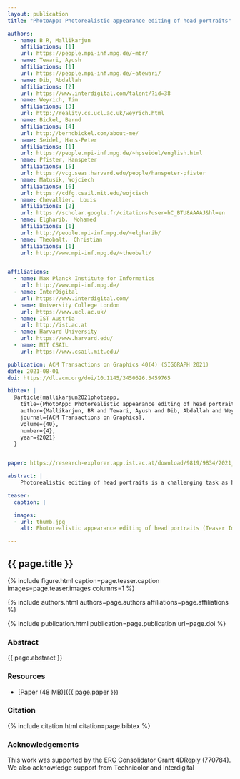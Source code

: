```yaml
---
layout: publication
title: "PhotoApp: Photorealistic appearance editing of head portraits"

authors:
  - name: B R, Mallikarjun
    affiliations: [1]
    url: https://people.mpi-inf.mpg.de/~mbr/
  - name: Tewari, Ayush
    affiliations: [1]
    url: https://people.mpi-inf.mpg.de/~atewari/
  - name: Dib, Abdallah
    affiliations: [2]
    url: https://www.interdigital.com/talent/?id=38
  - name: Weyrich, Tim
    affiliations: [3]
    url: http://reality.cs.ucl.ac.uk/weyrich.html
  - name: Bickel, Bernd
    affiliations: [4]
    url: http://berndbickel.com/about-me/
  - name: Seidel, Hans-Peter
    affiliations: [1]
    url: https://people.mpi-inf.mpg.de/~hpseidel/english.html
  - name: Pfister, Hanspeter
    affiliations: [5]
    url: https://vcg.seas.harvard.edu/people/hanspeter-pfister
  - name: Matusik, Wojciech
    affiliations: [6]
    url: https://cdfg.csail.mit.edu/wojciech
  - name: Chevallier， Louis
    affiliations: [2]
    url: https://scholar.google.fr/citations?user=hC_BTU8AAAAJ&hl=en
  - name: Elgharib， Mohamed
    affiliations: [1]
    url: http://people.mpi-inf.mpg.de/~elgharib/
  - name: Theobalt， Christian
    affiliations: [1]
    url: http://www.mpi-inf.mpg.de/~theobalt/


affiliations:
  - name: Max Planck Institute for Informatics
    url: http://www.mpi-inf.mpg.de/
  - name: InterDigital
    url: https://www.interdigital.com/
  - name: University College London
    url: https://www.ucl.ac.uk/
  - name: IST Austria
    url: http://ist.ac.at
  - name: Harvard University
    url: https://www.harvard.edu/
  - name: MIT CSAIL 
    url: https://www.csail.mit.edu/	

publication: ACM Transactions on Graphics 40(4) (SIGGRAPH 2021)
date: 2021-08-01
doi: https://dl.acm.org/doi/10.1145/3450626.3459765

bibtex: |
  @article{mallikarjun2021photoapp,
    title={PhotoApp: Photorealistic appearance editing of head portraits},
    author={Mallikarjun, BR and Tewari, Ayush and Dib, Abdallah and Weyrich, Tim and Bickel, Bernd and Seidel, Hans Peter and Pfister, Hanspeter and Matusik, Wojciech and Chevallier, Louis and Elgharib, Mohamed A and others},
    journal={ACM Transactions on Graphics},
    volume={40},
    number={4},
    year={2021}
  }


paper: https://research-explorer.app.ist.ac.at/download/9819/9834/2021_ACMTransactionsOnGraphics_Mallikarjun.pdf

abstract: |
    Photorealistic editing of head portraits is a challenging task as humans are very sensitive to inconsistencies in faces. We present an approach for high-quality intuitive editing of the camera viewpoint and scene illumination (parameterised with an environment map) in a portrait image. This requires our method to capture and control the full reflectance field of the person in the image. Most editing approaches rely on supervised learning using training data captured with setups such as light and camera stages. Such datasets are expensive to acquire, not readily available and do not capture all the rich variations of in-the-wild portrait images. In addition, most supervised approaches only focus on relighting, and do not allow camera viewpoint editing. Thus, they only capture and control a subset of the reflectance field. Recently, portrait editing has been demonstrated by operating in the generative model space of StyleGAN. While such approaches do not require direct supervision, there is a significant loss of quality when compared to the supervised approaches. In this paper, we present a method which learns from limited supervised training data. The training images only include people in a fixed neutral expression with eyes closed, without much hair or background variations. Each person is captured under 150 one-light-at-a-time conditions and under 8 camera poses. Instead of training directly in the image space, we design a supervised problem which learns transformations in the latent space of StyleGAN. This combines the best of supervised learning and generative adversarial modeling. We show that the StyleGAN prior allows for generalisation to different expressions, hairstyles and backgrounds. This produces high-quality photorealistic results for in-the-wild images and significantly outperforms existing methods. Our approach can edit the illumination and pose simultaneously, and runs at interactive rates.

teaser:
  caption: |

  images:
  - url: thumb.jpg
    alt: Photorealistic appearance editing of head portraits (Teaser Image)

---
```


## {{ page.title }}

{% include figure.html caption=page.teaser.caption images=page.teaser.images columns=1 %}

{% include authors.html authors=page.authors affiliations=page.affiliations %}

{% include publication.html publication=page.publication url=page.doi %}

### Abstract

{{ page.abstract }}

### Resources

* [Paper (48 MB)]({{ page.paper }})

<!--
* [Official publisher page]({{page.doi}}) &nbsp; [![ACM](ACM_logo.svg){: width="40x"}]({{page.doi}})
-->


### Citation

{% include citation.html citation=page.bibtex %}

### Acknowledgements
This work was supported by the ERC Consolidator Grant 4DReply (770784). We also acknowledge support from Technicolor and Interdigital
